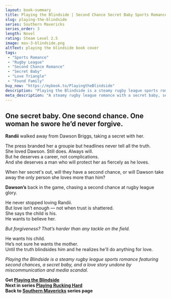 ```yaml
---
layout: book-summary
title: Playing the Blindside | Second Chance Secret Baby Sports Romance
slug: playing-the-blindside
series: Southern Mavericks
series_order: 3
length: Novel
rating: Steam Level 2.5
image: mav-3-blindside.png
altText: playing the blindside book cover
tags:
 - "Sports Romance"
 - "Rugby League"
 - "Second Chance Romance"
 - "Secret Baby"
 - "Love Triangle"
 - "Found Family"
buy_now: "https://mybook.to/PlayingtheBlindside" 
description: "Playing the Blindside is a steamy rugby league sports romance featuring second chances, a secret baby, and a love story undone by miscommunication. When Randii’s secret is exposed, Dawson must choose between the career he’s rebuilt and the woman who broke his heart. Passion, scandal, and redemption collide in this emotional sports romance."
meta_description: "A steamy rugby league romance with a secret baby, second chances, and scandal. Dawson’s career is back on track—until Randii’s secret changes everything."
---
```


## One secret baby. One second chance. One woman he swore he’d never forgive.

**Randii** walked away from Dawson Briggs, taking a secret with her.

The press branded her a groupie but headlines never tell all the truth.  
She loved Dawson. Still does. Always will.  
But he deserves a career, not complications.  
And she deserves a man who will protect her as fiercely as he loves.

When her secret's out, will they have a second chance, or will Dawson take away the only person she loves more than him?

**Dawson’s** back in the game, chasing a second chance at rugby league glory.

He never stopped loving Randii.  
But love isn’t enough — not when trust is shattered.  
She says the child is his.  
He wants to believe her.  

_But forgiveness? That’s harder than any tackle on the field._

He wants his child.  
He’s not sure he wants the mother.  
Until the truth blindsides him and he realizes he'll do anything for love.

_Playing the Blindside is a steamy rugby league sports romance featuring second chances, a secret baby, and a love story undone by miscommunication and media scandal._

**Get [Playing the Blindside](https://mybook.to/PlayingtheBlindside "Playing the Blindside")**  
**Next in series [Playing Rucking Hard](https://mybook.to/PlayingRuckingHard "Playing Rucking Hard")**  
**Back to [Southern Mavericks](/series/southern-mavericks "Southern Mavericks") series page**